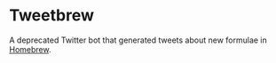 # Tweetbrew

A deprecated Twitter bot that generated tweets about new formulae in [Homebrew](https://brew.sh).
